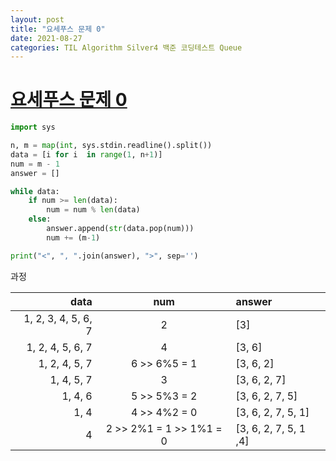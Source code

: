 ```yaml
---
layout: post
title: "요세푸스 문제 0"
date: 2021-08-27
categories: TIL Algorithm Silver4 백준 코딩테스트 Queue
---
```


# [요세푸스 문제 0](https://www.acmicpc.net/problem/11866)

```python
import sys

n, m = map(int, sys.stdin.readline().split())
data = [i for i  in range(1, n+1)]
num = m - 1
answer = []

while data:
    if num >= len(data):
        num = num % len(data)
    else:
        answer.append(str(data.pop(num)))
        num += (m-1)

print("<", ", ".join(answer), ">", sep='')
```

과정

|                data |           num           | answer                |
| ------------------: | :---------------------: | :-------------------- |
| 1, 2, 3, 4, 5, 6, 7 |            2            | [3]                   |
|    1, 2, 4, 5, 6, 7 |            4            | [3, 6]                |
|       1, 2, 4, 5, 7 |      6 >> 6%5 = 1       | [3, 6, 2]             |
|          1, 4, 5, 7 |            3            | [3, 6, 2, 7]          |
|             1, 4, 6 |      5 >> 5%3 = 2       | [3, 6, 2, 7, 5]       |
|                1, 4 | 4 >> 4%2 = 0 | [3, 6, 2, 7, 5, 1]    |
|                   4 | 2 >> 2%1 = 1 >> 1%1 = 0 | [3, 6, 2, 7, 5, 1 ,4] |
